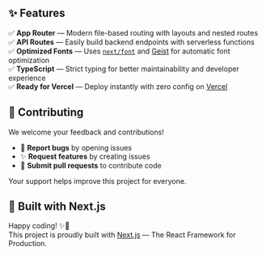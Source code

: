 ## ✨ Features

✅ **App Router** — Modern file-based routing with layouts and nested routes  
✅ **API Routes** — Easily build backend endpoints with serverless functions  
✅ **Optimized Fonts** — Uses [`next/font`](https://nextjs.org/docs/app/building-your-application/optimizing/fonts) and [Geist](https://vercel.com/font) for automatic font optimization  
✅ **TypeScript** — Strict typing for better maintainability and developer experience  
✅ **Ready for Vercel** — Deploy instantly with zero config on [Vercel](https://vercel.com)


## 💙 Contributing

We welcome your feedback and contributions!

- 🐛 **Report bugs** by opening issues
- ✨ **Request features** by creating issues
- 🔧 **Submit pull requests** to contribute code

Your support helps improve this project for everyone.

## 🎉 Built with Next.js

Happy coding! ✨🚀  
This project is proudly built with [Next.js](https://nextjs.org) — The React Framework for Production.

